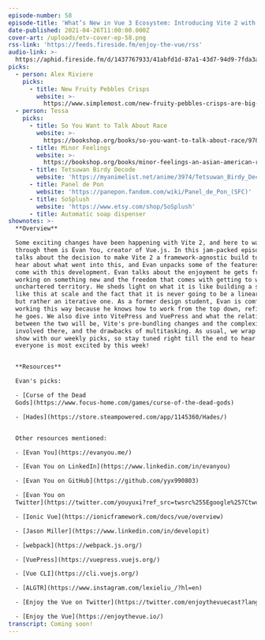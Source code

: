 ```yaml
---
episode-number: 58
episode-title: 'What’s New in Vue 3 Ecosystem: Introducing Vite 2 with Evan You'
date-published: 2021-04-26T11:00:00.000Z
cover-art: /uploads/etv-cover-ep-58.png
rss-link: 'https://feeds.fireside.fm/enjoy-the-vue/rss'
audio-link: >-
  https://aphid.fireside.fm/d/1437767933/41abfd1d-87a1-43d7-94d9-7fda3a5120e1/61d820f4-33cd-469f-bee4-e4de6b0dbe4f.mp3
picks:
  - person: Alex Riviere
    picks:
      - title: New Fruity Pebbles Crisps
        website: >-
          https://www.simplemost.com/new-fruity-pebbles-crisps-are-big-potato-chips/
  - person: Tessa
    picks:
      - title: So You Want to Talk About Race
        website: >-
          https://bookshop.org/books/so-you-want-to-talk-about-race/9781580058827
      - title: Minor Feelings
        website: >-
          https://bookshop.org/books/minor-feelings-an-asian-american-reckoning/9781984820365
      - title: Tetsuwan Birdy Decode
        website: 'https://myanimelist.net/anime/3974/Tetsuwan_Birdy_Decode'
      - title: Panel de Pon
        website: 'https://panepon.fandom.com/wiki/Panel_de_Pon_(SFC)'
      - title: SoSplush
        website: 'https://www.etsy.com/shop/SoSplush'
      - title: Automatic soap dispenser
shownotes: >-
  **Overview**

  Some exciting changes have been happening with Vite 2, and here to walk us
  through them is Evan You, creator of Vue.js. In this jam-packed episode, Evan
  talks about the decision to make Vite 2 a framework-agnostic build tool. We
  hear about what went into this, and Evan unpacks some of the features that
  come with this development. Evan talks about the enjoyment he gets from
  working on something new and the freedom that comes with getting to work in
  unchartered territory. He sheds light on what it is like building a solution
  like this at scale and the fact that it is never going to be a linear process,
  but rather an iterative one. As a former design student, Evan is comfortable
  working this way because he knows how to work from the top down, refining as
  he goes. We also dive into VitePress and VuePress and what the relationship
  between the two will be, Vite's pre-bundling changes and the complexities
  involved there, and the drawbacks of multitasking. As usual, we wrap up the
  show with our weekly picks, so stay tuned right till the end to hear what
  everyone is most excited by this week!


  **Resources**

  Evan's picks:

  - [Curse of the Dead
  Gods](https://www.focus-home.com/games/curse-of-the-dead-gods)

  - [Hades](https://store.steampowered.com/app/1145360/Hades/)


  Other resources mentioned:

  - [Evan You](https://evanyou.me/)

  - [Evan You on LinkedIn](https://www.linkedin.com/in/evanyou)

  - [Evan You on GitHub](https://github.com/yyx990803)

  - [Evan You on
  Twitter](https://twitter.com/youyuxi?ref_src=twsrc%255Egoogle%257Ctwcamp%255Eserp%257Ctwgr%255Eauthor)

  - [Ionic Vue](https://ionicframework.com/docs/vue/overview)

  - [Jason Miller](https://www.linkedin.com/in/developit)

  - [webpack](https://webpack.js.org/)

  - [VuePress](https://vuepress.vuejs.org/)

  - [Vue CLI](https://cli.vuejs.org/)

  - [ALGTR](https://www.instagram.com/lexieliu_/?hl=en)

  - [Enjoy the Vue on Twitter](https://twitter.com/enjoythevuecast?lang=en)

  - [Enjoy the Vue](https://enjoythevue.io/)
transcript: Coming soon!
---
```

